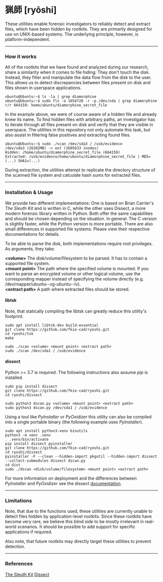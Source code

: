 # 猟師 [ryōshi]

These utilities enable forensic investigators to reliably detect and extract files, which have been hidden by rootkits. They are primarily designed for use on UNIX-based systems. The underlying principle, however, is platform-independent.

---

### How it works

All of the rootkits that we have found and analyzed during our research, share a similarity when it comes to file hiding: They don't touch the disk. Instead, they filter and manipulate the data flow from the disk to the user. This allows us to detect discrepancies between files present on disk and files shown in userspace applications.

```
ubuntu@Ubuntu:~$ ls -la | grep diamorphine
ubuntu@Ubuntu:~$ sudo fls -o 1054720 -r -p /dev/sda | grep diamorphine
r/r 664159:	home/ubuntu/diamorphine_secret_file
```
In the example above, we were of course aware of a hidden file and already knew its name. To find hidden files with arbitrary paths, an investigator has to iterate through all files present on disk and verify that they are visible in userspace. The utilities in this repository not only automate this task, but also assist in filtering false positives and extracting found files.

```
ubuntu@Ubuntu:~$ sudo ./scan /dev/sda3 / /usb/evidence
/dev/sda3 (26302MB) -> ext (1605633 inodes)
Hidden: /home/ubuntu/diamorphine_secret_file (664159)
Extracted: /usb/evidence/home/ubuntu/diamorphine_secret_file | MD5=(...) SHA1=(...)
```
During extraction, the utilities attempt to replicate the directory structure of the scanned file system and calculate hash sums for extracted files.

---

### Installation & Usage

We provide two different implementations: One is based on Brian Carrier's *The Sleuth Kit* and is written in C, while the other uses Dissect, a more modern forensic library written in Python. Both offer the same capabilities and should be chosen depending on the situation. In general: The C version is slightly faster, while the Python version is more portable. There are also small differences in supported file systems. Please view their respective documentations for details.

To be able to parse the disk, both implementations require root privileges. As arguments, they take:

**\<volume\>** The disk/volume/filesystem to be parsed. It has to contain a supported file system.<br>
**\<mount point\>** The path where the specified volume is mounted. If you want to parse an encrypted volume or other logical volume, use the corresponding mapper instead of specifying the volume directly (e.g. /dev/mapper/ubuntu--vg-ubuntu--lv).<br>
**\<extract path\>** A path where extracted files should be stored.



#### libtsk

Note, that statically compiling the libtsk can greatly reduce this utility's footprint.

```
sudo apt install libtsk-dev build-essential
git clone https://github.com/fkie-cad/ryoshi.git
cd ryoshi/tsk
make
```
```
sudo ./scan <volume> <mount point> <extract path>
sudo ./scan /dev/sda1 / /usb/evidence
```

#### dissect

Python >= 3.7 is required. The following instructions also assume *pip* is installed.


```
sudo pip install dissect
git clone https://github.com/fkie-cad/ryoshi.git
cd ryoshi/dissect
```
```
sudo python3 dscan.py <volume> <mount point> <extract path>
sudo python3 dscan.py /dev/sda1 / /usb/evidence
```

Using a tool like *PyInstaller* or *PyOxidizer* this utility can also be compiled into a single portable binary (the following example uses *PyInstaller*).

```
sudo apt install python3-venv binutils
python3 -m venv .venv
. .venv/bin/activate
pip install dissect pyinstaller
git clone https://github.com/fkie-cad/ryoshi.git
cd ryoshi/dissect
pyinstaller -F --clean --hidden-import pkgutil --hidden-import dissect --collect-submodules dissect dscan.py 
cd dist
sudo ./dscan <disk/volume/filesystem> <mount point> <extract path>
```
For more information on deployment and the differences between *PyInstaller* and *PyOxidizer* see the dissect [documentation](https://docs.dissect.tools/en/latest/tools/acquire.html#deployment).

---

### Limitations

Note, that due to the functions used, these utilities are currently unable to detect files hidden by application-level rootkits. Since these rootkits have become very rare, we believe this blind side to be mostly irrelevant in real-world scenarios. It should be possible to add support for specific applications if required.

Also note, that future rootkits may directly target these utilities to prevent detection.

---

### References

[The Sleuth Kit](https://www.sleuthkit.org/sleuthkit/)
[Dissect](https://github.com/fox-it/dissect)
